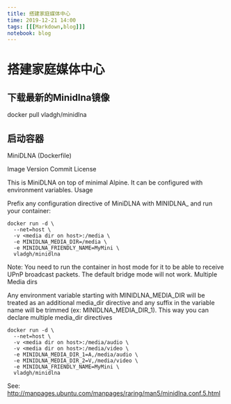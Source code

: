 ```yaml
---
title: 搭建家庭媒体中心
time: 2019-12-21 14:00
tags: [[[Markdown,blog]]]
notebook: blog
---
```


# 搭建家庭媒体中心


## 下载最新的Minidlna镜像

docker pull vladgh/minidlna

## 启动容器

MiniDLNA (Dockerfile)

Image Version Commit License

This is MiniDLNA on top of minimal Alpine. It can be configured with environment variables.
Usage

Prefix any configuration directive of MiniDLNA with MINIDLNA_ and run your container:

```
docker run -d \
  --net=host \
  -v <media dir on host>:/media \
  -e MINIDLNA_MEDIA_DIR=/media \
  -e MINIDLNA_FRIENDLY_NAME=MyMini \
  vladgh/minidlna
```

Note: You need to run the container in host mode for it to be able to receive UPnP broadcast packets. The default bridge mode will not work.
Multiple Media dirs

Any environment variable starting with MINIDLNA_MEDIA_DIR will be treated as an additional media_dir directive and any suffix in the variable name will be trimmed (ex: MINIDLNA_MEDIA_DIR_1). This way you can declare multiple media_dir directives

```
docker run -d \
  --net=host \
  -v <media dir on host>:/media/audio \
  -v <media dir on host>:/media/video \
  -e MINIDLNA_MEDIA_DIR_1=A,/media/audio \
  -e MINIDLNA_MEDIA_DIR_2=V,/media/video \
  -e MINIDLNA_FRIENDLY_NAME=MyMini \
  vladgh/minidlna
```

See: http://manpages.ubuntu.com/manpages/raring/man5/minidlna.conf.5.html

